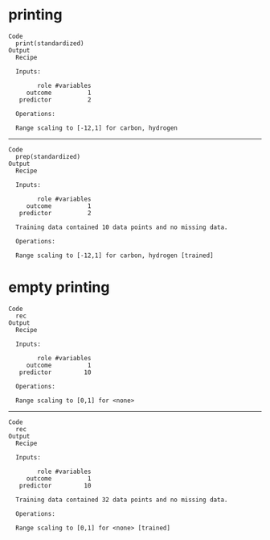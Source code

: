 # printing

    Code
      print(standardized)
    Output
      Recipe
      
      Inputs:
      
            role #variables
         outcome          1
       predictor          2
      
      Operations:
      
      Range scaling to [-12,1] for carbon, hydrogen

---

    Code
      prep(standardized)
    Output
      Recipe
      
      Inputs:
      
            role #variables
         outcome          1
       predictor          2
      
      Training data contained 10 data points and no missing data.
      
      Operations:
      
      Range scaling to [-12,1] for carbon, hydrogen [trained]

# empty printing

    Code
      rec
    Output
      Recipe
      
      Inputs:
      
            role #variables
         outcome          1
       predictor         10
      
      Operations:
      
      Range scaling to [0,1] for <none>

---

    Code
      rec
    Output
      Recipe
      
      Inputs:
      
            role #variables
         outcome          1
       predictor         10
      
      Training data contained 32 data points and no missing data.
      
      Operations:
      
      Range scaling to [0,1] for <none> [trained]

